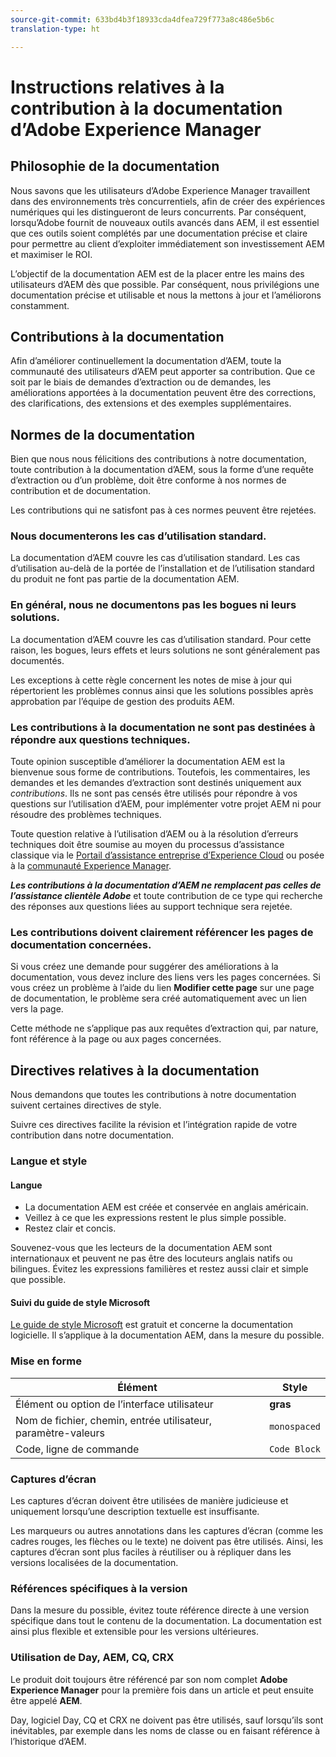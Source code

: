 ```yaml
---
source-git-commit: 633bd4b3f18933cda4dfea729f773a8c486e5b6c
translation-type: ht

---
```

# Instructions relatives à la contribution à la documentation d’Adobe Experience Manager

## Philosophie de la documentation

Nous savons que les utilisateurs d’Adobe Experience Manager travaillent dans des environnements très concurrentiels, afin de créer des expériences numériques qui les distingueront de leurs concurrents. Par conséquent, lorsqu’Adobe fournit de nouveaux outils avancés dans AEM, il est essentiel que ces outils soient complétés par une documentation précise et claire pour permettre au client d’exploiter immédiatement son investissement AEM et maximiser le ROI.

L’objectif de la documentation AEM est de la placer entre les mains des utilisateurs d’AEM dès que possible. Par conséquent, nous privilégions une documentation précise et utilisable et nous la mettons à jour et l’améliorons constamment.

## Contributions à la documentation

Afin d’améliorer continuellement la documentation d’AEM, toute la communauté des utilisateurs d’AEM peut apporter sa contribution. Que ce soit par le biais de demandes d’extraction ou de demandes, les améliorations apportées à la documentation peuvent être des corrections, des clarifications, des extensions et des exemples supplémentaires.

## Normes de la documentation

Bien que nous nous félicitions des contributions à notre documentation, toute contribution à la documentation d’AEM, sous la forme d’une requête d’extraction ou d’un problème, doit être conforme à nos normes de contribution et de documentation.

Les contributions qui ne satisfont pas à ces normes peuvent être rejetées.

### Nous documenterons les cas d’utilisation standard.

La documentation d’AEM couvre les cas d’utilisation standard. Les cas d’utilisation au-delà de la portée de l’installation et de l’utilisation standard du produit ne font pas partie de la documentation AEM.

### En général, nous ne documentons pas les bogues ni leurs solutions.

La documentation d’AEM couvre les cas d’utilisation standard. Pour cette raison, les bogues, leurs effets et leurs solutions ne sont généralement pas documentés.

Les exceptions à cette règle concernent les notes de mise à jour qui répertorient les problèmes connus ainsi que les solutions possibles après approbation par l’équipe de gestion des produits AEM.

### Les contributions à la documentation ne sont pas destinées à répondre aux questions techniques.

Toute opinion susceptible d’améliorer la documentation AEM est la bienvenue sous forme de contributions. Toutefois, les commentaires, les demandes et les demandes d’extraction sont destinés uniquement aux *contributions*. Ils ne sont pas censés être utilisés pour répondre à vos questions sur l’utilisation d’AEM, pour implémenter votre projet AEM ni pour résoudre des problèmes techniques.

Toute question relative à l’utilisation d’AEM ou à la résolution d’erreurs techniques doit être soumise au moyen du processus d’assistance classique via le [Portail d’assistance entreprise d’Experience Cloud](https://helpx.adobe.com/fr/contact/enterprise-support.ec.html) ou posée à la [communauté Experience Manager](https://forums.adobe.com/community/experience-cloud/marketing-cloud/experience-manager).

***Les contributions à la documentation d’AEM ne remplacent pas celles de l’assistance clientèle Adobe*** et toute contribution de ce type qui recherche des réponses aux questions liées au support technique sera rejetée.

### Les contributions doivent clairement référencer les pages de documentation concernées.

Si vous créez une demande pour suggérer des améliorations à la documentation, vous devez inclure des liens vers les pages concernées. Si vous créez un problème à l’aide du lien **Modifier cette page** sur une page de documentation, le problème sera créé automatiquement avec un lien vers la page.

Cette méthode ne s’applique pas aux requêtes d’extraction qui, par nature, font référence à la page ou aux pages concernées.

## Directives relatives à la documentation

Nous demandons que toutes les contributions à notre documentation suivent certaines directives de style.

Suivre ces directives facilite la révision et l’intégration rapide de votre contribution dans notre documentation.

### Langue et style

#### Langue

* La documentation AEM est créée et conservée en anglais américain.
* Veillez à ce que les expressions restent le plus simple possible.
* Restez clair et concis.

Souvenez-vous que les lecteurs de la documentation AEM sont internationaux et peuvent ne pas être des locuteurs anglais natifs ou bilingues. Évitez les expressions familières et restez aussi clair et simple que possible.

#### Suivi du guide de style Microsoft

[Le guide de style Microsoft](https://docs.microsoft.com/fr-fr/style-guide/welcome/) est gratuit et concerne la documentation logicielle. Il s’applique à la documentation AEM, dans la mesure du possible.

### Mise en forme

| Élément | Style |
|---|---|
| Élément ou option de l’interface utilisateur | **gras** |
| Nom de fichier, chemin, entrée utilisateur, paramètre-valeurs | `monospaced` |
| Code, ligne de commande | ```Code Block``` |

### Captures d’écran

Les captures d’écran doivent être utilisées de manière judicieuse et uniquement lorsqu’une description textuelle est insuffisante.

Les marqueurs ou autres annotations dans les captures d’écran (comme les cadres rouges, les flèches ou le texte) ne doivent pas être utilisés. Ainsi, les captures d’écran sont plus faciles à réutiliser ou à répliquer dans les versions localisées de la documentation.

### Références spécifiques à la version

Dans la mesure du possible, évitez toute référence directe à une version spécifique dans tout le contenu de la documentation. La documentation est ainsi plus flexible et extensible pour les versions ultérieures.

### Utilisation de Day, AEM, CQ, CRX

Le produit doit toujours être référencé par son nom complet **Adobe Experience Manager** pour la première fois dans un article et peut ensuite être appelé **AEM**.

Day, logiciel Day, CQ et CRX ne doivent pas être utilisés, sauf lorsqu’ils sont inévitables, par exemple dans les noms de classe ou en faisant référence à l’historique d’AEM.